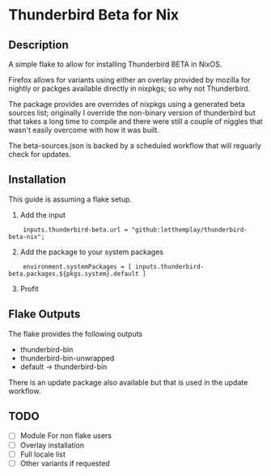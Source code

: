 # Thunderbird Beta for Nix

## Description

A simple flake to allow for installing Thunderbird BETA in NixOS.

Firefox allows for variants using either an overlay provided by mozilla for nightly or packges available directly in nixpkgs; so why not Thunderbird.

The package provides are overrides of nixpkgs using a generated beta sources list; originally I override the non-binary version of thunderbird but that takes a long time to compile and there were still a couple of niggles that wasn't easily overcome with how it was built.

The beta-sources.json is backed by a scheduled workflow that will reguarly check for updates.

## Installation

This guide is assuming a flake setup.

1. Add the input

```
    inputs.thunderbird-beta.url = "github:letthemplay/thunderbird-beta-nix";
```

2. Add the package to your system packages

```
    environment.systemPackages = [ inputs.thunderbird-beta.packages.${pkgs.system}.default ]
```

3. Profit

## Flake Outputs

The flake provides the following outputs

 - thunderbird-bin
 - thunderbird-bin-unwrapped
 - default -> thunderbird-bin

There is an update package also available but that is used in the update workflow.

## TODO

 - [ ] Module For non flake users
 - [ ] Overlay installation
 - [ ] Full locale list
 - [ ] Other variants if requested
